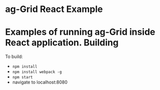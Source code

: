 
ag-Grid React Example
==============

Examples of running ag-Grid inside React application.
Building
==============

To build:
- `npm install`
- `npm install webpack -g`
- `npm start`
- navigate to localhost:8080